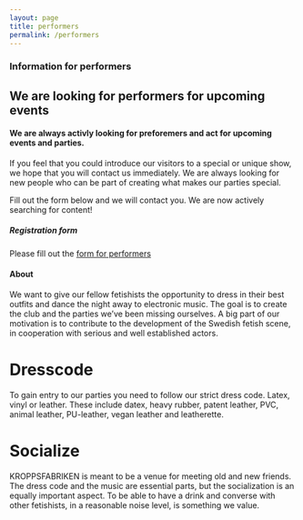 ```yaml
---
layout: page
title: performers
permalink: /performers
---
```

<div class="container">
  <div class="row g-5 my-5">
    <div class="col-md-8">
      <h3 class="pb-4 mb-4 fst-italic border-bottom">
        Information for performers
      </h3>
      <h2 class="display-5 mb-1">We are looking for performers for upcoming events</h2>
      <h4 class="pb-4 lh-lg">We are always activly looking for preforemers and act for upcoming events and parties.</h4>
      <p>If you feel that you could introduce our visitors to a special or unique show, we hope that you will contact us immediately. We are always looking for new people who can be part of creating what makes our parties special.</p>
      <p>Fill out the form below and we will contact you. We are now actively searching for content!</p>
      <h5>Registration form</h5>
      <p>Please fill out the <a href="https://docs.google.com/forms/d/e/1FAIpQLScoo1599wt-U5gtofO02HZB9aUVI62KpXbsXchfvvkLkAZ7iA/viewform">form for performers</a></p>
    </div>
    <div class="col-md-4">
      <div class="p-4 mb-3 bg-body-tertiary rounded">
        <h4 class="fst-italic">About</h4>
        <p class="mb-4">We want to give our fellow fetishists the opportunity to dress in their best outfits and dance the night away to electronic music. The goal is to create the club and the parties we’ve been missing ourselves. A big part of our motivation is to contribute to the development of the Swedish fetish scene, in cooperation with serious and well established actors.</p>
        <h1 class="fs-6">Dresscode</h1>
        <p class="mb-4">To gain entry to our parties you need to follow our strict dress code. Latex, vinyl or leather. These include datex, heavy rubber, patent leather, PVC, animal leather, PU-leather, vegan leather and leatherette.</p>
        <h1 class="fs-6">Socialize</h1>
        <p class="mb-0">KROPPSFABRIKEN is meant to be a venue for meeting old and new friends. The dress code and the music are essential parts, but the socialization is an equally important aspect. To be able to have a drink and converse with other fetishists, in a reasonable noise level, is something we value.</p>
      </div>
    </div>
  </div>
</div>